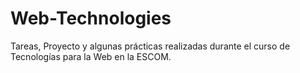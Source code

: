 # Web-Technologies
Tareas, Proyecto y algunas prácticas realizadas durante el curso de Tecnologías para la Web en la ESCOM.
